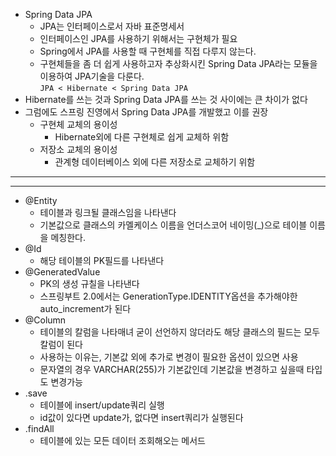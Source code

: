 - Spring Data JPA
  - JPA는 인터페이스로서 자바 표준명세서
  - 인터페이스인 JPA를 사용하기 위해서는 구현체가 필요
  - Spring에서 JPA를 사용할 때 구현체를 직접 다루지 않는다.
  - 구현체들을 좀 더 쉽게 사용하고자 추상화시킨 Spring Data JPA라는 모듈을 이용하여 JPA기술을 다룬다.<br>
`JPA < Hibernate < Spring Data JPA`
- Hibernate를 쓰는 것과 Spring Data JPA를 쓰는 것 사이에는 큰 차이가 없다
- 그럼에도 스프링 진영에서 Spring Data JPA를 개발했고 이를 권장
  - 구현체 교체의 용이성
    - Hibernate외에 다른 구현체로 쉽게 교체하 위함
  - 저장소 교체의 용이성
    - 관계형 데이터베이스 외에 다른 저장소로 교체하기 위함
---
---
- @Entity
  - 테이블과 링크될 클래스임을 나타낸다
  - 기본값으로 클래스의 카멜케이스 이름을 언더스코어 네이밍(_)으로 테이블 이름을 메칭한다.
- @Id
  - 해당 테이블의 PK필드를 나타낸다
- @GeneratedValue
  - PK의 생성 규칠을 나타낸다
  - 스프링부트 2.0에서는 GenerationType.IDENTITY옵션을 추가해야한 auto_increment가 된다
- @Column
  - 테이블의 칼럼을 나타매녀 굳이 선언하지 않더라도 해당 클래스의 필드는 모두 칼럼이 된다
  - 사용하는 이유는, 기본값 외에 추가로 변경이 필요한 옵션이 있으면 사용
  - 문자열의 경우 VARCHAR(255)가 기본값인데 기본값을 변경하고 싶을때 타입도 변경가능
- .save
  - 테이블에 insert/update쿼리 실행
  - id값이 있다면 update가, 없다면 insert쿼리가 실행된다
- .findAll
  - 테이블에 있는 모든 데이터 조회해오는 메서드